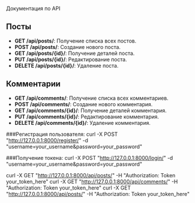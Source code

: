 Документация по API

## Посты

- **GET /api/posts/**: Получение списка всех постов.
- **POST /api/posts/**: Создание нового поста.
- **GET /api/posts/{id}/**: Получение деталей поста.
- **PUT /api/posts/{id}/**: Редактирование поста.
- **DELETE /api/posts/{id}/**: Удаление поста.

## Комментарии

- **GET /api/comments/**: Получение списка всех комментариев.
- **POST /api/comments/**: Создание нового комментария.
- **GET /api/comments/{id}/**: Получение деталей комментария.
- **PUT /api/comments/{id}/**: Редактирование комментария.
- **DELETE /api/comments/{id}/**: Удаление комментария.

###Регистрация пользователя: 
curl -X POST "http://127.0.0.1:8000/register/" -d "username=your_username&password=your_password"

###Получение токена:
curl -X POST "http://127.0.0.1:8000/login/" -d "username=your_username&password=your_password"

curl -X GET "http://127.0.0.1:8000/api/posts/" -H "Authorization: Token your_token_here"
curl -X GET "http://127.0.0.1:8000/api/comments/" -H "Authorization: Token your_token_here"
curl -X GET "http://127.0.0.1:8000/api/posts/" -H "Authorization: Token your_token_here"

